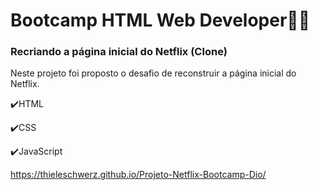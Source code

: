 # Bootcamp HTML Web Developer👩‍💻

### Recriando a página inicial do Netflix (Clone)

Neste projeto foi proposto o desafio de reconstruir a página inicial do Netflix.

✔️HTML

✔️CSS

✔️JavaScript

https://thieleschwerz.github.io/Projeto-Netflix-Bootcamp-Dio/